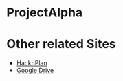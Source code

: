 # ProjectAlpha

# Other related Sites 
- [HacknPlan](https://app.hacknplan.com/p/117592/kanban?categoryId=0&boardId=305287)
- [Google Drive](https://drive.google.com/drive/folders/1oTQCZ6Nw042xRN5k68W_nSA-jS8qKp4-)

 
